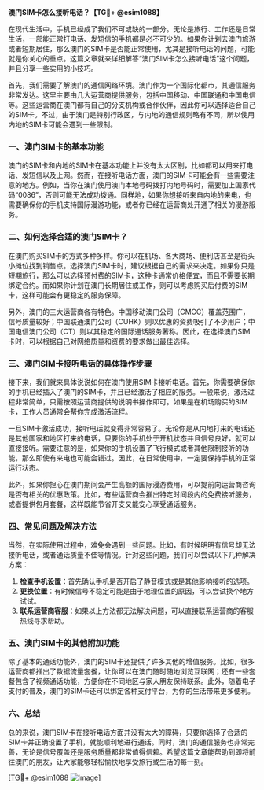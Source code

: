 **澳门SIM卡怎么接听电话？【TG💪+ @esim1088】**

在现代生活中，手机已经成了我们不可或缺的一部分。无论是旅行、工作还是日常生活，一部能正常打电话、发短信的手机都是必不可少的。如果你计划去澳门旅游或者短期居住，那么澳门的SIM卡是否能正常使用，尤其是接听电话的问题，可能就是你关心的重点。这篇文章就来详细解答“澳门SIM卡怎么接听电话”这个问题，并且分享一些实用的小技巧。

首先，我们需要了解澳门的通信网络环境。澳门作为一个国际化都市，其通信服务非常发达。这里主要由几大运营商提供服务，包括中国移动、中国联通和中国电信等。这些运营商在澳门都有自己的分支机构或合作伙伴，因此你可以选择适合自己的SIM卡。不过，由于澳门是特别行政区，与内地的通信规则略有不同，所以使用内地的SIM卡可能会遇到一些限制。

### 一、澳门SIM卡的基本功能

澳门的SIM卡和内地的SIM卡在基本功能上并没有太大区别，比如都可以用来打电话、发短信以及上网。然而，在接听电话方面，澳门的SIM卡可能会有一些需要注意的地方。例如，当你在澳门使用澳门本地号码拨打内地号码时，需要加上国家代码“0086”，否则可能无法成功拨通。同样地，如果你想接听来自内地的来电，也需要确保你的手机支持国际漫游功能，或者你已经在运营商处开通了相关的漫游服务。

### 二、如何选择合适的澳门SIM卡？

在澳门购买SIM卡的方式多种多样。你可以在机场、各大商场、便利店甚至是街头小摊位找到销售点。选择澳门SIM卡时，建议根据自己的需求来决定。如果你只是短期旅行，那么可以选择预付费的SIM卡，这种卡通常价格便宜，而且不需要长期绑定合约。而如果你计划在澳门长期居住或工作，则可以考虑购买后付费的SIM卡，这样可能会有更稳定的服务保障。

另外，澳门的三大运营商各有特色。中国移动澳门公司（CMCC）覆盖范围广，信号质量较好；中国联通澳门公司（CUHK）则以优惠的资费吸引了不少用户；中国电信澳门公司（CT）则以其稳定的国际通话服务著称。因此，在选择澳门SIM卡时，可以根据自己对网络质量和资费的要求做出最佳选择。

### 三、澳门SIM卡接听电话的具体操作步骤

接下来，我们就来具体说说如何在澳门使用SIM卡接听电话。首先，你需要确保你的手机已经插入了澳门的SIM卡，并且已经激活了相应的服务。一般来说，激活过程非常简单，只需按照运营商提供的说明书操作即可。如果是在机场购买的SIM卡，工作人员通常会帮你完成激活流程。

一旦SIM卡激活成功，接听电话就变得非常容易了。无论你是从内地打来的电话还是其他国家和地区打来的电话，只要你的手机处于开机状态并且信号良好，就可以直接接听。需要注意的是，如果你的手机设置了飞行模式或者其他限制接听的功能，那么即使有来电也可能会错过。因此，在日常使用中，一定要保持手机的正常运行状态。

此外，如果你担心在澳门期间会产生高额的国际漫游费用，可以提前向运营商咨询是否有相关的优惠政策。比如，有些运营商会推出特定时间段内的免费接听服务，或者提供包月套餐，这样既能节省开支又能安心享受通话服务。

### 四、常见问题及解决方法

当然，在实际使用过程中，难免会遇到一些问题。比如，有时候明明有信号却无法接听电话，或者通话质量不佳等情况。针对这些问题，我们可以尝试以下几种解决方案：

1. **检查手机设置**：首先确认手机是否开启了静音模式或是其他影响接听的选项。
2. **更换位置**：有时候信号不稳定可能是由于地理位置的原因，可以尝试换个地方试试。
3. **联系运营商客服**：如果以上方法都无法解决问题，可以直接联系运营商的客服热线寻求帮助。

### 五、澳门SIM卡的其他附加功能

除了基本的通话功能外，澳门的SIM卡还提供了许多其他的增值服务。比如，很多运营商都推出了数据流量套餐，让你可以在澳门随时随地浏览互联网；还有一些套餐包含了视频通话功能，方便你在不同地区与家人朋友保持联系。此外，随着电子支付的普及，澳门的SIM卡还可以绑定各种支付平台，为你的生活带来更多便利。

### 六、总结

总的来说，澳门SIM卡在接听电话方面并没有太大的障碍，只要你选择了合适的SIM卡并正确设置了手机，就能顺利地进行通话。同时，澳门的通信服务也非常完善，无论是信号覆盖还是服务质量都非常值得信赖。希望这篇文章能帮助到即将前往澳门的朋友，让大家能够轻松愉快地享受旅行或生活的每一刻。

[[TG💪+ @esim1088](https://t.me/s/esim1088) ![Image](https://i.postimg.cc/4NQfJmqS/Snipaste-2025-05-13-00-14-12.png)]